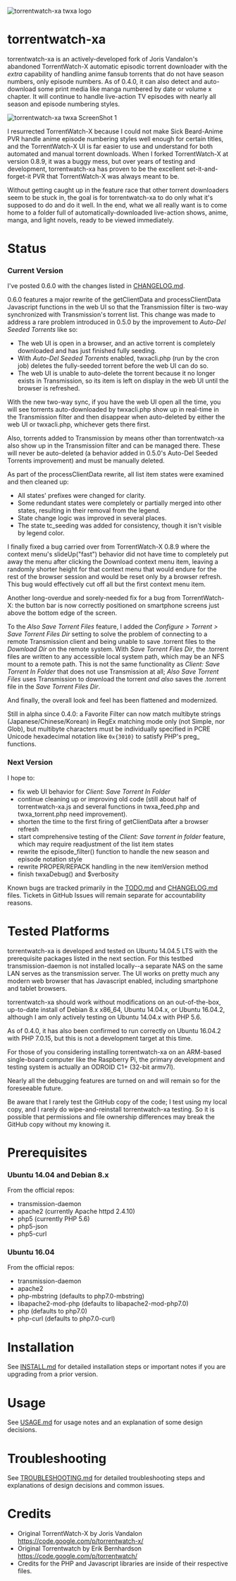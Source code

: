 ![torrentwatch-xa twxa logo](http://silverlakecorp.com/torrentwatch-xa/torrentwatch-xa-logo144.png)

torrentwatch-xa
===============

torrentwatch-xa is an actively-developed fork of Joris Vandalon's abandoned TorrentWatch-X automatic episodic torrent downloader with the _extra_ capability of handling anime fansub torrents that do not have season numbers, only episode numbers. As of 0.4.0, it can also detect and auto-download some print media like manga numbered by date or volume x chapter. It will continue to handle live-action TV episodes with nearly all season and episode numbering styles.

![torrentwatch-xa twxa ScreenShot 1](http://silverlakecorp.com/torrentwatch-xa/twxaScreenShot1.png)

I resurrected TorrentWatch-X because I could not make Sick Beard-Anime PVR handle anime episode numbering styles well enough for certain titles, and the TorrentWatch-X UI is far easier to use and understand for both automated and manual torrent downloads. When I forked TorrentWatch-X at version 0.8.9, it was a buggy mess, but over years of testing and development, torrentwatch-xa has proven to be the excellent set-it-and-forget-it PVR that TorrentWatch-X was always meant to be.

Without getting caught up in the feature race that other torrent downloaders seem to be stuck in, the goal is for torrentwatch-xa to do only what it's supposed to do and do it well. In the end, what we all really want is to come home to a folder full of automatically-downloaded live-action shows, anime, manga, and light novels, ready to be viewed immediately.

Status
===============

### Current Version

I've posted 0.6.0 with the changes listed in [CHANGELOG.md](CHANGELOG.md).

0.6.0 features a major rewrite of the getClientData and processClientData Javascript functions in the web UI so that the Transmission filter is two-way synchronized with Transmission's torrent list. This change was made to address a rare problem introduced in 0.5.0 by the improvement to _Auto-Del Seeded Torrents_ like so:

- The web UI is open in a browser, and an active torrent is completely downloaded and has just finished fully seeding.
- With _Auto-Del Seeded Torrents_ enabled, twxacli.php (run by the cron job) deletes the fully-seeded torrent before the web UI can do so.
- The web UI is unable to auto-delete the torrent because it no longer exists in Transmission, so its item is left on display in the web UI until the browser is refreshed.

With the new two-way sync, if you have the web UI open all the time, you will see torrents auto-downloaded by twxacli.php show up in real-time in the Transmission filter and then disappear when auto-deleted by either the web UI or twxacli.php, whichever gets there first.

Also, torrents added to Transmission by means other than torrentwatch-xa also show up in the Transmission filter and can be managed there. These will never be auto-deleted (a behavior added in 0.5.0's Auto-Del Seeded Torrents improvement) and must be manually deleted.

As part of the processClientData rewrite, all list item states were examined and then cleaned up:

- All states' prefixes were changed for clarity.
- Some redundant states were completely or partially merged into other states, resulting in their removal from the legend.
- State change logic was improved in several places.
- The state tc_seeding was added for consistency, though it isn't visible by legend color.

I finally fixed a bug carried over from TorrentWatch-X 0.8.9 where the context menu's slideUp("fast") behavior did not have time to completely put away the menu after clicking the Download context menu item, leaving a randomly shorter height for that context menu that would endure for the rest of the browser session and would be reset only by a browser refresh. This bug would effectively cut off all but the first context menu item.

Another long-overdue and sorely-needed fix for a bug from TorrentWatch-X: the button bar is now correctly positioned on smartphone screens just above the bottom edge of the screen.

To the *Also Save Torrent Files* feature, I added the *Configure > Torrent > Save Torrent Files Dir* setting to solve the problem of connecting to a remote Transmission client and being unable to save .torrent files to the *Download Dir* on the remote system. With *Save Torrent Files Dir*, the .torrent files are written to any accessible local system path, which may be an NFS mount to a remote path. This is not the same functionality as *Client: Save Torrent In Folder* that does not use Transmission at all; *Also Save Torrent Files* uses Transmission to download the torrent _and also_ saves the .torrent file in the *Save Torrent Files Dir*.

And finally, the overall look and feel has been flattened and modernized.

Still in alpha since 0.4.0: a Favorite Filter can now match multibyte strings (Japanese/Chinese/Korean) in RegEx matching mode only (not Simple, nor Glob), but multibyte characters must be individually specified in PCRE Unicode hexadecimal notation like `0x{3010}` to satisfy PHP's preg_ functions.

### Next Version

I hope to:

- fix web UI behavior for *Client: Save Torrent In Folder*
- continue cleaning up or improving old code (still about half of torrentwatch-xa.js and several functions in twxa_feed.php and twxa_torrent.php need improvement).
- shorten the time to the first firing of getClientData after a browser refresh
- start comprehensive testing of the _Client: Save torrent in folder_ feature, which may require readjustment of the list item states
- rewrite the episode_filter() function to handle the new season and episode notation style
- rewrite PROPER/REPACK handling in the new itemVersion method
- finish twxaDebug() and $verbosity

Known bugs are tracked primarily in the [TODO.md](TODO.md) and [CHANGELOG.md](CHANGELOG.md) files. Tickets in GitHub Issues will remain separate for accountability reasons.

Tested Platforms
===============

torrentwatch-xa is developed and tested on Ubuntu 14.04.5 LTS with the prerequisite packages listed in the next section. For this testbed transmission-daemon is not installed locally--a separate NAS on the same LAN serves as the transmission server. The UI works on pretty much any modern web browser that has Javascript enabled, including smartphone and tablet browsers.

torrentwatch-xa should work without modifications on an out-of-the-box, up-to-date install of Debian 8.x x86_64, Ubuntu 14.04.x, or Ubuntu 16.04.2, although I am only actively testing on Ubuntu 14.04.x with PHP 5.6.

As of 0.4.0, it has also been confirmed to run correctly on Ubuntu 16.04.2 with PHP 7.0.15, but this is not a development target at this time.

For those of you considering installing torrentwatch-xa on an ARM-based single-board computer like the Raspberry Pi, the primary development and testing system is actually an ODROID C1+ (32-bit armv7l).

Nearly all the debugging features are turned on and will remain so for the foreseeable future.

Be aware that I rarely test the GitHub copy of the code; I test using my local copy, and I rarely do wipe-and-reinstall torrentwatch-xa testing. So it is possible that permissions and file ownership differences may break the GitHub copy without my knowing it.

Prerequisites
===============

### Ubuntu 14.04 and Debian 8.x

From the official repos:

- transmission-daemon
- apache2 (currently Apache httpd 2.4.10)
- php5 (currently PHP 5.6)
- php5-json
- php5-curl

### Ubuntu 16.04

From the official repos:

- transmission-daemon
- apache2
- php-mbstring (defaults to php7.0-mbstring)
- libapache2-mod-php (defaults to libapache2-mod-php7.0)
- php (defaults to php7.0)
- php-curl (defaults to php7.0-curl)

Installation
===============

See [INSTALL.md](INSTALL.md) for detailed installation steps or important notes if you are upgrading from a prior version.

Usage
===============

See [USAGE.md](USAGE.md) for usage notes and an explanation of some design decisions.

Troubleshooting
===============

See [TROUBLESHOOTING.md](TROUBLESHOOTING.md) for detailed troubleshooting steps and explanations of design decisions and common issues.


Credits
===============

- Original TorrentWatch-X by Joris Vandalon https://code.google.com/p/torrentwatch-x/
- Original Torrentwatch by Erik Bernhardson https://code.google.com/p/torrentwatch/
- Credits for the PHP and Javascript libraries are inside of their respective files.